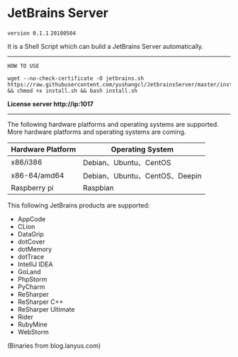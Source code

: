# JetBrains Server

`version 0.1.1`
`20180504`

It is a Shell Script which can build a JetBrains Server automatically.

---

`HOW TO USE`

```
wget --no-check-certificate -O jetbrains.sh https://raw.githubusercontent.com/yushangcl/JetbrainsServer/master/install.sh && chmod +x install.sh && bash install.sh
```

**License server http://ip:1017**

---

The following hardware platforms and operating systems are supported. More  hardware platforms and operating systems are coming.

| Hardware Platform | Operating System            |
| ----------------- | --------------------------- |
| x86/i386          | Debian、Ubuntu、CentOS        |
| x86-64/amd64      | Debian、Ubuntu、CentOS、Deepin |
| Raspberry pi      | Raspbian                    |

This following JetBrains products are supported:

- AppCode
- CLion
- DataGrip
- dotCover
- dotMemory
- dotTrace
- IntelliJ IDEA
- GoLand
- PhpStorm
- PyCharm
- ReSharper
- ReSharper C++
- ReSharper Ultimate
- Rider
- RubyMine
- WebStorm



(Binaries from blog.lanyus.com)
